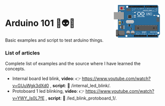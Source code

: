 <img src="https://github.com/damiancipolat/arduino101/blob/master/doc/logo.png?raw=true" width="150px" align="right" />

# Arduino 101 🚀:alien::robot:
Basic examples and script to test arduino things.

### List of articles
Complete list of examples and the source where I have learned the concepts.

- Internal board led blink,  **video**: :point_right: https://www.youtube.com/watch?v=GUuWgk3dXd0 , **script**: :hear_no_evil: /internal_led_blink/.
- Protoboard 1 led blinking, **video**: :point_right: https://www.youtube.com/watch?v=YWY_Is0L7fE , **script**: :hear_no_evil: /led_blink_protoboard_1/.


